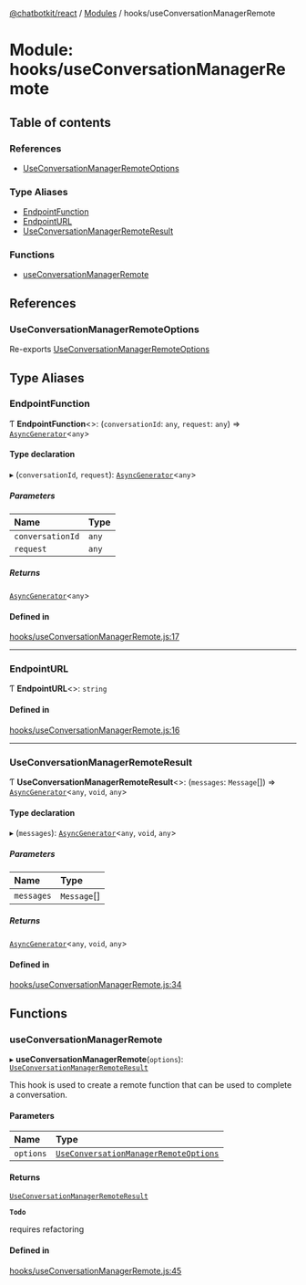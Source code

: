[@chatbotkit/react](../README.md) / [Modules](../modules.md) / hooks/useConversationManagerRemote

# Module: hooks/useConversationManagerRemote

## Table of contents

### References

- [UseConversationManagerRemoteOptions](hooks_useConversationManagerRemote.md#useconversationmanagerremoteoptions)

### Type Aliases

- [EndpointFunction](hooks_useConversationManagerRemote.md#endpointfunction)
- [EndpointURL](hooks_useConversationManagerRemote.md#endpointurl)
- [UseConversationManagerRemoteResult](hooks_useConversationManagerRemote.md#useconversationmanagerremoteresult)

### Functions

- [useConversationManagerRemote](hooks_useConversationManagerRemote.md#useconversationmanagerremote)

## References

### UseConversationManagerRemoteOptions

Re-exports [UseConversationManagerRemoteOptions](hooks_useConversationManager.md#useconversationmanagerremoteoptions)

## Type Aliases

### EndpointFunction

Ƭ **EndpointFunction**\<\>: (`conversationId`: `any`, `request`: `any`) => [`AsyncGenerator`]( https://developer.mozilla.org/docs/Web/JavaScript/Reference/Global_Objects/AsyncGenerator )\<`any`\>

#### Type declaration

▸ (`conversationId`, `request`): [`AsyncGenerator`]( https://developer.mozilla.org/docs/Web/JavaScript/Reference/Global_Objects/AsyncGenerator )\<`any`\>

##### Parameters

| Name | Type |
| :------ | :------ |
| `conversationId` | `any` |
| `request` | `any` |

##### Returns

[`AsyncGenerator`]( https://developer.mozilla.org/docs/Web/JavaScript/Reference/Global_Objects/AsyncGenerator )\<`any`\>

#### Defined in

[hooks/useConversationManagerRemote.js:17](https://github.com/chatbotkit/node-sdk/blob/main/packages/react/src/hooks/useConversationManagerRemote.js#L17)

___

### EndpointURL

Ƭ **EndpointURL**\<\>: `string`

#### Defined in

[hooks/useConversationManagerRemote.js:16](https://github.com/chatbotkit/node-sdk/blob/main/packages/react/src/hooks/useConversationManagerRemote.js#L16)

___

### UseConversationManagerRemoteResult

Ƭ **UseConversationManagerRemoteResult**\<\>: (`messages`: `Message`[]) => [`AsyncGenerator`]( https://developer.mozilla.org/docs/Web/JavaScript/Reference/Global_Objects/AsyncGenerator )\<`any`, `void`, `any`\>

#### Type declaration

▸ (`messages`): [`AsyncGenerator`]( https://developer.mozilla.org/docs/Web/JavaScript/Reference/Global_Objects/AsyncGenerator )\<`any`, `void`, `any`\>

##### Parameters

| Name | Type |
| :------ | :------ |
| `messages` | `Message`[] |

##### Returns

[`AsyncGenerator`]( https://developer.mozilla.org/docs/Web/JavaScript/Reference/Global_Objects/AsyncGenerator )\<`any`, `void`, `any`\>

#### Defined in

[hooks/useConversationManagerRemote.js:34](https://github.com/chatbotkit/node-sdk/blob/main/packages/react/src/hooks/useConversationManagerRemote.js#L34)

## Functions

### useConversationManagerRemote

▸ **useConversationManagerRemote**(`options`): [`UseConversationManagerRemoteResult`](hooks_useConversationManagerRemote.md#useconversationmanagerremoteresult)

This hook is used to create a remote function that can be used to complete
a conversation.

#### Parameters

| Name | Type |
| :------ | :------ |
| `options` | [`UseConversationManagerRemoteOptions`](hooks_useConversationManager.md#useconversationmanagerremoteoptions) |

#### Returns

[`UseConversationManagerRemoteResult`](hooks_useConversationManagerRemote.md#useconversationmanagerremoteresult)

**`Todo`**

requires refactoring

#### Defined in

[hooks/useConversationManagerRemote.js:45](https://github.com/chatbotkit/node-sdk/blob/main/packages/react/src/hooks/useConversationManagerRemote.js#L45)
